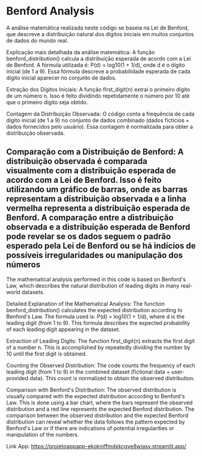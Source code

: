 # Benford Analysis

A análise matemática realizada neste código se baseia na Lei de Benford, que descreve a distribuição natural dos dígitos iniciais em muitos conjuntos de dados do mundo real.

Explicação mais detalhada da análise matemática:
A função benford_distribution() calcula a distribuição esperada de acordo com a Lei de Benford.
A fórmula utilizada é: P(d) = log10(1 + 1/d), onde d é o dígito inicial (de 1 a 9).
Essa fórmula descreve a probabilidade esperada de cada dígito inicial aparecer no conjunto de dados.

Extração dos Dígitos Iniciais:
A função first_digit(n) extrai o primeiro dígito de um número n.
Isso é feito dividindo repetidamente o número por 10 até que o primeiro dígito seja obtido.

Contagem da Distribuição Observada:
O código conta a frequência de cada dígito inicial (de 1 a 9) no conjunto de dados combinado (dados fictícios + dados fornecidos pelo usuário).
Essa contagem é normalizada para obter a distribuição observada.

Comparação com a Distribuição de Benford:
A distribuição observada é comparada visualmente com a distribuição esperada de acordo com a Lei de Benford.
Isso é feito utilizando um gráfico de barras, onde as barras representam a distribuição observada e a linha vermelha representa a distribuição esperada de Benford.
A comparação entre a distribuição observada e a distribuição esperada de Benford pode revelar se os dados seguem o padrão esperado pela Lei de Benford ou se há indícios de possíveis irregularidades ou manipulação dos números
---------------------------------------------------------------------------------------------------------------------
The mathematical analysis performed in this code is based on Benford's Law, which describes the natural distribution of leading digits in many real-world datasets.

Detailed Explanation of the Mathematical Analysis:
The function benford_distribution() calculates the expected distribution according to Benford's Law. The formula used is: P(d) = log10(1 + 1/d),
where d is the leading digit (from 1 to 9). This formula describes the expected probability of each leading digit appearing in the dataset.

Extraction of Leading Digits:
The function first_digit(n) extracts the first digit of a number n. This is accomplished by repeatedly dividing the number by 10 until the first digit is obtained.

Counting the Observed Distribution:
The code counts the frequency of each leading digit (from 1 to 9) in the combined dataset (fictional data + user-provided data). This count is normalized to obtain the observed distribution.

Comparison with Benford's Distribution:
The observed distribution is visually compared with the expected distribution according to Benford's Law. This is done using a bar chart, where the bars represent the observed distribution and a red line represents the expected Benford distribution. The comparison between the observed distribution and the expected Benford distribution can reveal whether the data follows the pattern expected by Benford's Law or if there are indications of potential irregularities or manipulation of the numbers.

Link App:
https://projetoappapp-ekokniffmdxkcgye8wiasy.streamlit.app/
